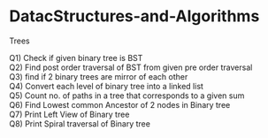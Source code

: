 # DatacStructures-and-Algorithms


Trees

Q1)  Check if given binary tree is BST <br>
Q2) Find post order traversal of BST from given pre order traversal<br>
Q3) find if 2 binary trees are mirror of each other<br>
Q4) Convert each level of binary tree into a linked list<br>
Q5) Count no. of paths in a tree that corresponds to a given sum<br>
Q6) Find Lowest common Ancestor of 2 nodes in Binary tree<br>
Q7) Print Left View of Binary tree<br>
Q8) Print Spiral traversal of Binary tree<br>
